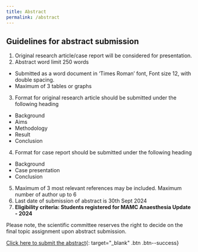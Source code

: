 ```yaml
---
title: Abstract
permalink: /abstract
---
```


## Guidelines for abstract submission
1. Original research article/case report will be considered for presentation.
2. Abstract word limit 250 words
* Submitted as a word document in ‘Times Roman’ font, Font size 12, with double spacing. 
* Maximum of 3 tables or graphs
3. Format for original research article should be submitted under the following heading
* Background
* Aims 
* Methodology
* Result 
* Conclusion
4. Format for case report should be submitted under the following heading
* Background
* Case presentation
* Conclusion
5. Maximum of 3 most relevant references may be included. Maximum number of author up to 6 
6. Last date of submission of abstract is 30th Sept 2024
7. **Eligibility criteria: Students registered for MAMC Anaesthesia Update - 2024**

Please note, the scientific committee reserves the right to decide on the final topic assignment upon abstract submission.

[Click here to submit the abstract](https://forms.gle/ZXV3gX8ykEqu7DyE7){: target="_blank" .btn .btn--success}
